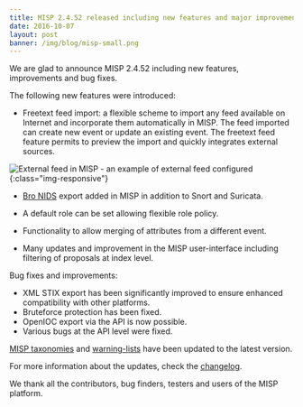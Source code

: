 ```yaml
---
title: MISP 2.4.52 released including new features and major improvements
date: 2016-10-07
layout: post
banner: /img/blog/misp-small.png
---
```


We are glad to announce MISP 2.4.52 including new features, improvements and bug fixes.

The following new features were introduced:

 - Freetext feed import: a flexible scheme to import any feed available on Internet and incorporate them automatically in MISP. The feed imported can create new event or update an existing event. The freetext feed feature permits to preview the import and quickly integrates external sources.

![External feed in MISP - an example of external feed configured](/img/blog/misp/freetext-feed.png){:class="img-responsive"}

 - [Bro NIDS](https://www.bro.org/) export added in MISP in addition to Snort and Suricata.

 - A default role can be set allowing flexible role policy.

 - Functionality to allow merging of attributes from a different event.

 - Many updates and improvement in the MISP user-interface including filtering of proposals at index level.

Bug fixes and improvements:

 - XML STIX export has been significantly improved to ensure enhanced compatibility with other platforms.
 - Bruteforce protection has been fixed.
 - OpenIOC export via the API is now possible.
 - Various bugs at the API level were fixed.

[MISP taxonomies](https://github.com/MISP/misp-taxonomies) and [warning-lists](https://github.com/MISP/misp-warninglists) have been updated to the latest version.

For more information about the updates, check the [changelog](/Changelog.txt).

We thank all the contributors, bug finders, testers and users of the MISP platform.
